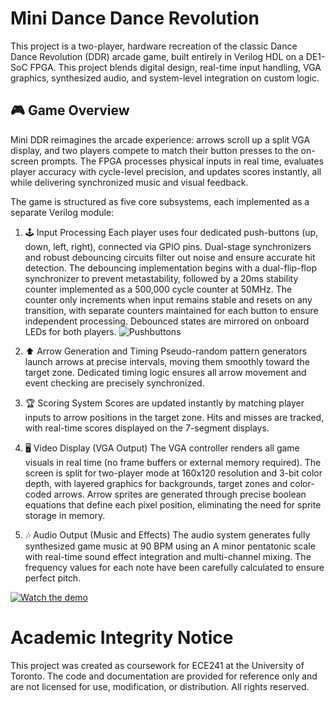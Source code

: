 # Mini Dance Dance Revolution 

This project is a two-player, hardware recreation of the classic Dance Dance Revolution (DDR) arcade game, built entirely in Verilog HDL on a DE1-SoC FPGA. This project blends digital design, real-time input handling, VGA graphics, synthesized audio, and system-level integration on custom logic.

## 🎮 Game Overview
Mini DDR reimagines the arcade experience: arrows scroll up a split VGA display, and two players compete to match their button presses to the on-screen prompts. The FPGA processes physical inputs in real time, evaluates player accuracy with cycle-level precision, and updates scores instantly, all while delivering synchronized music and visual feedback.

The game is structured as five core subsystems, each implemented as a separate Verilog module:

1. 🕹️ Input Processing
   Each player uses four dedicated push-buttons (up, down, left, right), connected via GPIO pins. Dual-stage synchronizers and robust debouncing circuits filter out noise and ensure accurate hit detection. The debouncing implementation begins with a dual-flip-flop synchronizer to prevent metastability, followed by a 20ms stability counter implemented as a 500,000 cycle counter at 50MHz. The counter only increments when input remains stable and resets on any transition, with separate counters maintained for each button to ensure independent processing. Debounced states are mirrored on onboard LEDs for both players.
   ![Pushbuttons](https://github.com/user-attachments/assets/1ac4781a-c991-48f7-b4eb-6479be1f5edc)

2. ⬆️ Arrow Generation and Timing
   Pseudo-random pattern generators launch arrows at precise intervals, moving them smoothly toward the target zone. Dedicated timing logic ensures all arrow movement and event checking are precisely synchronized.

3. 🏆 Scoring System
   Scores are updated instantly by matching player inputs to arrow positions in the target zone. Hits and misses are tracked, with real-time scores displayed on the 7-segment displays.

4. 🖥️ Video Display (VGA Output)
   The VGA controller renders all game visuals in real time (no frame buffers or external memory required). The screen is split for two-player mode at 160x120 resolution and 3-bit color depth, with layered graphics for backgrounds, target zones and color-coded arrows. Arrow sprites are generated through precise boolean equations that define each pixel position, eliminating the need for sprite storage in memory.

5. 🎶 Audio Output (Music and Effects)
   The audio system generates fully synthesized game music at 90 BPM using an A minor pentatonic scale with real-time sound effect integration and multi-channel mixing. The frequency values for each note have been carefully calculated to ensure perfect pitch.

[![Watch the demo](https://github.com/user-attachments/assets/2cb2ca87-02c3-4d75-bc42-774e0cdba3b0)](https://youtu.be/lD32fzIGciU?feature=shared)

# Academic Integrity Notice
This project was created as coursework for ECE241 at the University of Toronto. The code and documentation are provided for reference only and are not licensed for use, modification, or distribution. All rights reserved.
